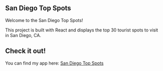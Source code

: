 ## San Diego Top Spots

Welcome to the San Diego Top Spots!

This project is built with React and displays the top 30 tourist spots to visit in San Diego, CA.

## Check it out!

You can find my app here: [San Diego Top Spots](https://gd-react100-top-spots.herokuapp.com/ "San Diego Top Spots")
